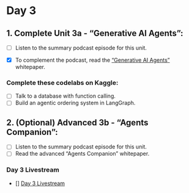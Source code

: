# Day 3
## 1. Complete Unit 3a - “Generative AI Agents”:

- [ ] Listen to the summary podcast episode for this unit.
- [x] To complement the podcast, read the [“Generative AI Agents”](https://www.kaggle.com/whitepaper-agents) whitepaper. 


### Complete these codelabs on Kaggle:
- [ ] Talk to a database with function calling.
- [ ] Build an agentic ordering system in LangGraph.

## 2. (Optional) Advanced 3b - “Agents Companion”:

- [ ] Listen to the summary podcast episode for this unit.
- [ ] Read the advanced “Agents Companion” whitepaper.

### Day 3 Livestream
- [] [Day 3 Livestream]()
